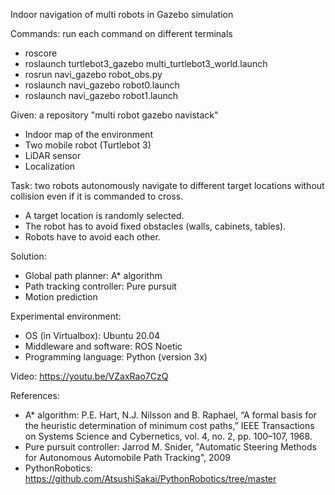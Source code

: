 Indoor navigation of multi robots in Gazebo simulation



Commands: run each command on different terminals
- roscore
- roslaunch turtlebot3_gazebo multi_turtlebot3_world.launch
- rosrun navi_gazebo robot_obs.py
- roslaunch navi_gazebo robot0.launch
- roslaunch navi_gazebo robot1.launch



Given: a repository "multi robot gazebo navistack"
- Indoor map of the environment
- Two mobile robot (Turtlebot 3)
- LiDAR sensor
- Localization



Task: two robots autonomously navigate to different target locations without collision even if it is commanded to cross.
- A target location is randomly selected.
- The robot has to avoid fixed obstacles (walls, cabinets, tables).
- Robots have to avoid each other.



Solution:
- Global path planner: A* algorithm
- Path tracking controller: Pure pursuit
- Motion prediction



Experimental environment:
- OS (in Virtualbox): Ubuntu 20.04
- Middleware and software: ROS Noetic
- Programming language: Python (version 3x)



Video:
https://youtu.be/VZaxRao7CzQ



References:
- A* algorithm: P.E. Hart, N.J. Nilsson and B. Raphael, “A formal basis for the heuristic determination of minimum cost paths,” IEEE Transactions on Systems Science and Cybernetics, vol. 4, no. 2, pp. 100–107, 1968.
- Pure pursuit controller: Jarrod M. Snider, "Automatic Steering Methods for Autonomous Automobile Path Tracking", 2009
- PythonRobotics: https://github.com/AtsushiSakai/PythonRobotics/tree/master

